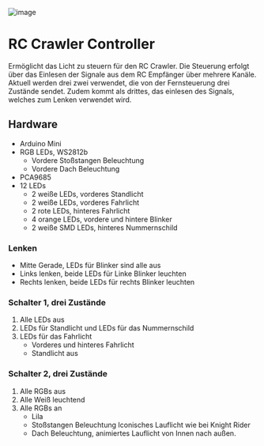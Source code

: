 ![image](https://user-images.githubusercontent.com/3693209/196634372-ca180ffc-9073-49d0-87bd-1a6f43d3d826.png)

# RC Crawler Controller
Ermöglicht das Licht zu steuern für den RC Crawler. Die Steuerung erfolgt über das Einlesen der Signale aus dem RC Empfänger über mehrere Kanäle.
Aktuell werden drei zwei verwendet, die von der Fernsteuerung drei Zustände sendet. Zudem kommt als drittes, das einlesen des Signals, welches zum Lenken verwendet wird.

## Hardware
- Arduino Mini
- RGB LEDs, WS2812b
  - Vordere Stoßstangen Beleuchtung
  - Vordere Dach Beleuchtung
- PCA9685
- 12 LEDs
  - 2 weiße LEDs, vorderes Standlicht
  - 2 weiße LEDs, vorderes Fahrlicht
  - 2 rote LEDs, hinteres Fahrlicht
  - 4 orange LEDs, vordere und hintere Blinker
  - 2 weiße SMD LEDs, hinteres Nummernschild

### Lenken
- Mitte Gerade, LEDs für Blinker sind alle aus
- Links lenken, beide LEDs für Linke Blinker leuchten
- Rechts lenken, beide LEDs für rechts Blinker leuchten

### Schalter 1, drei Zustände
1. Alle LEDs aus
2. LEDs für  Standlicht und LEDs für das Nummernschild
3. LEDs für das Fahrlicht
   - Vorderes und hinteres Fahrlicht
   - Standlicht aus

### Schalter 2, drei Zustände
1. Alle RGBs aus
2. Alle Weiß leuchtend
3. Alle RGBs an
   - Lila
   - Stoßstangen Beleuchtung Iconisches Lauflicht wie bei Knight Rider
   - Dach Beleuchtung, animiertes Lauflicht von Innen nach außen.
